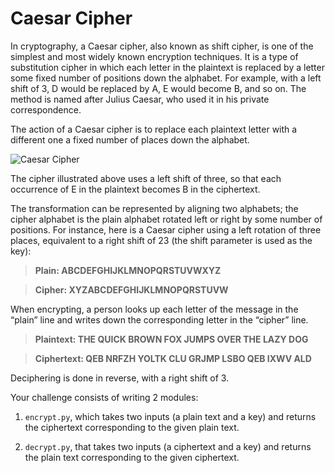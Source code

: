 # Caesar Cipher

In cryptography, a Caesar cipher, also known as shift cipher, is one of the simplest and most widely known encryption techniques. It is a type of substitution cipher in which each letter in the plaintext is replaced by a letter some fixed number of positions down the alphabet. For example, with a left shift of 3, D would be replaced by A, E would become B, and so on. The method is named after Julius Caesar, who used it in his private correspondence.

The action of a Caesar cipher is to replace each plaintext letter with a different one a fixed number of places down the alphabet.

![Caesar Cipher](https://media.geeksforgeeks.org/wp-content/uploads/ceaserCipher.png)

The cipher illustrated above uses a left shift of three, so that each occurrence of E in the plaintext becomes B in the ciphertext.

The transformation can be represented by aligning two alphabets; the cipher alphabet is the plain alphabet rotated left or right by some number of positions. For instance, here is a Caesar cipher using a left rotation of three places, equivalent to a right shift of 23 (the shift parameter is used as the key):

> **Plain:  ABCDEFGHIJKLMNOPQRSTUVWXYZ**

> **Cipher: XYZABCDEFGHIJKLMNOPQRSTUVW**

When encrypting, a person looks up each letter of the message in the “plain” line and writes down the corresponding letter in the “cipher” line.

> **Plaintext:  THE QUICK BROWN FOX JUMPS OVER THE LAZY DOG**

> **Ciphertext: QEB NRFZH YOLTK CLU GRJMP LSBO QEB IXWV ALD**

Deciphering is done in reverse, with a right shift of 3.

Your challenge consists of writing 2 modules:

1. `encrypt.py`, which takes two inputs (a plain text and a key) and returns the ciphertext corresponding to the given plain text.

2. `decrypt.py`, that takes two inputs (a ciphertext and a key) and returns the plain text corresponding to the given ciphertext.